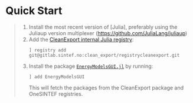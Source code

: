 # Quick Start

>  1. Install the most recent version of [Julia], preferably using the Juliaup version multiplexer (https://github.com/JuliaLang/juliaup)
>  2. Add the [CleanExport internal Julia registry](https://gitlab.sintef.no/clean_export/registrycleanexport):
>     ```
>     ] registry add git@gitlab.sintef.no:clean_export/registrycleanexport.git
>     ```
>  3. Install the package [`EnergyModelsGUI.jl`](https://clean_export.pages.sintef.no/energymodelsgui.jl/) by running:
>     ```
>     ] add EnergyModelsGUI
>     ```
>     This will fetch the packages from the CleanExport package and OneSINTEF registries.